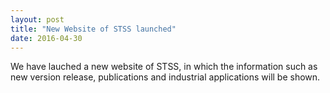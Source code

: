 ```yaml
---
layout: post
title: "New Website of STSS launched"
date: 2016-04-30
---
```


We have lauched a new website of STSS, in which the information such as new version release, publications and industrial applications will be shown.